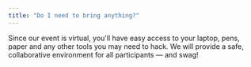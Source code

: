 ```yaml
---
title: "Do I need to bring anything?"
---
```

Since our event is virtual, you'll have easy access to your laptop, pens, paper and any other tools you may need to hack. We will provide a safe, collaborative environment for all participants — and swag!
